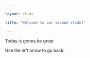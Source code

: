 ```yaml
---

layout: slide

title: "Welcome to our second slide!"

---
```

Today is gonna be great

Use the left arrow to go back!
